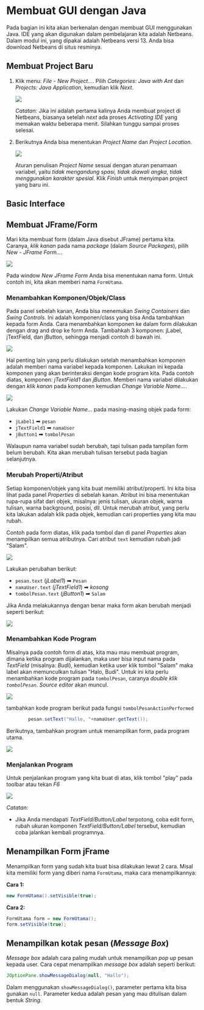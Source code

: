 # Membuat GUI dengan Java
Pada bagian ini kita akan berkenalan dengan membuat GUI menggunakan Java. IDE yang akan digunakan dalam pembelajaran kita adalah Netbeans. Dalam modul ini, yang dipakai adalah Netbeans versi 13. Anda bisa download Netbeans di situs resminya.

## Membuat Project Baru
1. Klik menu: _File - New Project..._. Pilih _Categories: Java with Ant_ dan _Projects: Java Application_, kemudian klik _Next_.
   
   ![](images/20-new-1.jpg)

   _Catatan:_ Jika ini adalah pertama kalinya Anda membuat project di Netbeans, biasanya setelah _next_ ada proses _Activating IDE_ yang memakan waktu beberapa menit. Silahkan tunggu sampai proses selesai.
2. Berikutnya Anda bisa menentukan _Project Name_ dan _Project Location_.
   
   ![](images/20-new-3.jpg)
      
   Aturan penulisan _Project Name_ sesuai dengan aturan penamaan variabel, yaitu _tidak mengandung spasi, tidak diawali angka, tidak menggunakan karakter spesial_.
   Klik _Finish_ untuk menyimpan project yang baru ini.

## Basic Interface

## Membuat JFrame/Form
Mari kita membuat form (dalam Java disebut JFrame) pertama kita. Caranya, _klik kanan_ pada nama _package_ (dalam _Source Packages_), pilih _New - JFrame Form..._.

![](images/20-new-4.jpg)

Pada window _New JFrame Form_ Anda bisa menentukan nama form. Untuk contoh ini, kita akan memberi nama `FormUtama`.

### Menambahkan Komponen/Objek/Class
Pada panel sebelah kanan, Anda bisa menemukan _Swing Containers_ dan _Swing Controls_. Ini adalah komponen/class yang bisa Anda tambahkan kepada form Anda. Cara menambahkan komponen ke dalam form dilakukan dengan drag and drop ke form Anda. Tambahkah 3 komponen: jLabel, jTextField, dan jButton, sehingga menjadi contoh di bawah ini.

![](images/20-new-5.jpg)

Hal penting lain yang perlu dilakukan setelah menambahkan komponen adalah memberi nama variabel kepada komponen. Lakukan ini kepada komponen yang akan berinteraksi dengan kode program kita. Pada contoh diatas, komponen: _jTextField1_ dan _jButton_. Memberi nama variabel dilakukan dengan _klik kanan_ pada komponen kemudian _Change Variable Name..._.

![](images/20-form-1.jpg)

Lakukan _Change Variable Name..._ pada masing-masing objek pada form:
* `jLabel1` ➡ `pesan`
* `jTextField1` ➡ `namaUser`
* `jButton1` ➡ `tombolPesan`

Walaupun nama variabel sudah berubah, tapi tulisan pada tampilan form belum berubah. Kita akan merubah tulisan tersebut pada bagian selanjutnya.

### Merubah Properti/Atribut
Setiap komponen/objek yang kita buat memiliki atribut/properti. Ini kita bisa lihat pada panel _Properties_ di sebelah kanan. Atribut ini bisa menentukan rupa-rupa sifat dari objek, misalnya: jenis tulisan, ukuran objek, warna tulisan, warna background, posisi, dll. Untuk merubah atribut, yang perlu kita lakukan adalah klik pada objek, kemudian cari properties yang kita mau rubah.

Contoh pada form diatas, klik pada tombol dan di panel _Properties_ akan menampilkan semua atributnya. Cari atribut `text` kemudian rubah jadi "Salam".

![](images/20-form-2.jpg)

Lakukan perubahan berikut:
* `pesan.text` (_jLabel1_) ➡ `Pesan`
* `namaUser.text` (_jTextField1_) ➡ _kosong_
* `tombolPesan.text` (_jButton1_) ➡ `Salam`

Jika Anda melakukannya dengan benar maka form akan berubah menjadi seperti berikut:

![](images/20-form-3.jpg)

### Menambahkan Kode Program
Misalnya pada contoh form di atas, kita mau mau membuat program, dimana ketika program dijalankan, maka user bisa input nama pada _TextField_ (misalnya: _Budi_), kemudian ketika user klik tombol "Salam" maka label akan memunculkan tulisan "Halo, Budi". Untuk ini kita perlu menambahkan kode program pada `tombolPesan`, caranya _double klik `tombolPesan`_. _Source editor_ akan muncul.

![](images/20-form-4.jpg)

tambahkan kode program berikut pada fungsi `tombolPesanActionPerformed`
```java
        pesan.setText("Hallo, "+namaUser.getText());
```

Berikutnya, tambahkan program untuk menampilkan form, pada program utama.

![](images/20-form-5.jpg)


### Menjalankan Program
Untuk penjalankan program yang kita buat di atas, klik tombol "play" pada toolbar atau tekan _F6_

![](images/20-form-6.jpg)

_Catatan:_
* Jika Anda mendapati _TextField/Button/Label_ terpotong, coba edit form, rubah ukuran komponen _TextField/Button/Label_ tersebut, kemudian coba jalankan kembali programnya.

## Menampilkan Form jFrame

Menampilkan form yang sudah kita buat bisa dilakukan lewat 2 cara. Misal kita memiliki form yang diberi nama `FormUtama`, maka cara menampilkannya:

**Cara 1:**
```java
new FormUtama().setVisible(true);
```

**Cara 2:**
```java
FormUtama form = new FormUtama();
form.setVisible(true);
```
## Menampilkan kotak pesan (_Message Box_)

_Message box_ adalah cara paling mudah untuk menampilkan _pop up_ pesan kepada user. Cara cepat menampilkan _message box_ adalah seperti berikut:

```java
JOptionPane.showMessageDialog(null, "Hallo");
```
Dalam menggunakan `showMessageDialog()`, parameter pertama kita bisa gunakan `null`. Parameter kedua adalah pesan yang mau ditulisan dalam bentuk _String_.




